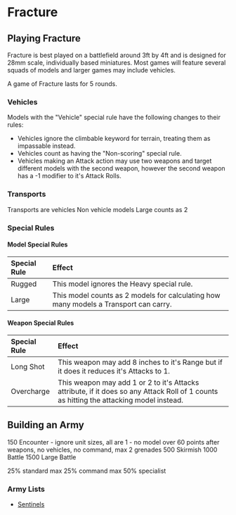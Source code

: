 # Fracture

## Playing Fracture

Fracture is best played on a battlefield around 3ft by 4ft and is designed for 28mm scale, individually based miniatures. Most games will feature several squads of models and larger games may include vehicles.

A game of Fracture lasts for 5 rounds.

### Vehicles

Models with the "Vehicle" special rule have the following changes to their rules:

- Vehicles ignore the climbable keyword for terrain, treating them as impassable instead.
- Vehicles count as having the "Non-scoring" special rule.
- Vehicles making an Attack action may use two weapons and target different models with the second weapon, however the second weapon has a -1 modifier to it's Attack Rolls.

### Transports

Transports are vehicles
Non vehicle models
Large counts as 2

### Special Rules

#### Model Special Rules

| Special Rule | Effect |
| :----------- | :----- |
| Rugged | This model ignores the Heavy special rule. |
| Large | This model counts as 2 models for calculating how many models a Transport can carry. |

#### Weapon Special Rules

| Special Rule | Effect |
| :----------- | :----- |
| Long Shot | This weapon may add 8 inches to it's Range but if it does it reduces it's Attacks to 1. |
| Overcharge | This weapon may add 1 or 2 to it's Attacks attribute, if it does so any Attack Roll of 1 counts as hitting the attacking model instead. |

## Building an Army

150 Encounter - ignore unit sizes, all are 1 - no model over 60 points after weapons, no vehicles, no command, max 2 grenades
500 Skirmish
1000 Battle
1500 Large Battle

25% standard
max 25% command
max 50% specialist

### Army Lists

- [Sentinels](https://github.com/open-source-tabletop/fracture/blob/main/army-lists/sentinels.md)